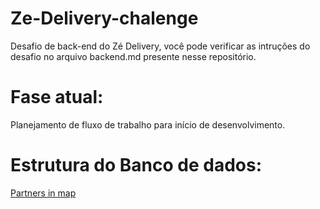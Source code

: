 # Ze-Delivery-chalenge

Desafio de back-end do Zé Delivery, você pode verificar as intruções do desafio no arquivo backend.md presente nesse repositório.



# Fase atual:
  Planejamento de fluxo de trabalho para início de desenvolvimento.


# Estrutura do Banco de dados:

[Partners in map](files/images/partner-entity.png)